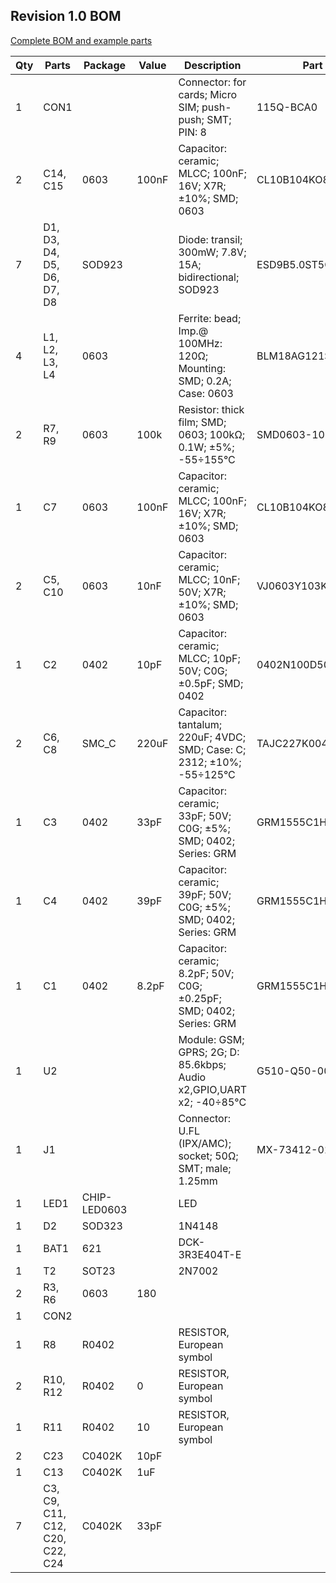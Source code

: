 ## Revision 1.0 BOM

[Complete BOM and example parts](https://docs.google.com/spreadsheets/d/138vCS7z_F9O98r_FUHqWK47GeZZgn0T5hS3GLevilZI/edit?usp=sharing)

| Qty | Parts | Package | Value | Description | Part id |
| ------ | ------ | ------ |------ | ------ | ------ |
| 1 | CON1 |	| |	Connector: for cards; Micro SIM; push-push; SMT; PIN: 8	| 115Q-BCA0 |
| 2	| C14, C15 |	0603 | 100nF |	Capacitor: ceramic; MLCC; 100nF; 16V; X7R; ±10%; SMD; 0603 |	CL10B104KO8NNNC |
| 7	| D1, D3, D4, D5, D6, D7, D8 |	SOD923 | | Diode: transil; 300mW; 7.8V; 15A; bidirectional; SOD923 |	ESD9B5.0ST5G |
| 4	| L1, L2, L3, L4 |	0603 | |		Ferrite: bead; Imp.@ 100MHz: 120Ω; Mounting: SMD; 0.2A; Case: 0603 |	BLM18AG121SN1D |
|2	| R7, R9 |	0603 |	100k |	Resistor: thick film; SMD; 0603; 100kΩ; 0.1W; ±5%; -55÷155°C |	SMD0603-100K |
| 1	| C7 |	 0603 |	100nF |	Capacitor: ceramic; MLCC; 100nF; 16V; X7R; ±10%; SMD; 0603 |	CL10B104KO8NNNC |
| 2	| C5, C10 |	 0603 |	10nF |	Capacitor: ceramic; MLCC; 10nF; 50V; X7R; ±10%; SMD; 0603 |	VJ0603Y103KXAPW1BC |
| 1	| C2 |	0402 |	10pF |	Capacitor: ceramic; MLCC; 10pF; 50V; C0G; ±0.5pF; SMD; 0402 |	0402N100D500CT |
| 2	| C6, C8 |	SMC_C |	220uF |	Capacitor: tantalum; 220uF; 4VDC; SMD; Case: C; 2312; ±10%; -55÷125°C	| TAJC227K004R |
| 1	| C3 |	0402 |	33pF |	Capacitor: ceramic; 33pF; 50V; C0G; ±5%; SMD; 0402; Series: GRM	| GRM1555C1H330JA01D |
| 1	| C4 |	0402 |	39pF |	Capacitor: ceramic; 39pF; 50V; C0G; ±5%; SMD; 0402; Series: GRM	| GRM1555C1H390JA01D |
| 1	| C1 | 0402 |	8.2pF	| Capacitor: ceramic; 8.2pF; 50V; C0G; ±0.25pF; SMD; 0402; Series: GRM |	GRM1555C1H8R2CA01D |
| 1	| U2 | | | Module: GSM; GPRS; 2G; D: 85.6kbps; Audio x2,GPIO,UART x2; -40÷85°C |	G510-Q50-00 |
| 1	| J1 | | | Connector: U.FL (IPX/AMC); socket; 50Ω; SMT; male; 1.25mm |	MX-73412-0114 |
| 1 |	LED1 |	CHIP-LED0603 | | LED	
| 1	| D2 |	SOD323 | | 1N4148			
| 1 |	BAT1 |	621 | |	DCK-3R3E404T-E
| 1	| T2 |	SOT23 | |	2N7002		
| 2	| R3, R6 |	0603|	180 | 
| 1 |	CON2 |				
| 1 |	R8 |	R0402 | |	RESISTOR, European symbol	 |
| 2 |	R10, R12 | 	R0402 | 0 |	RESISTOR, European symbol	|
| 1 |	R11 |	R0402 |	10 |	RESISTOR, European symbol	|
| 2	| C23	| C0402K |	10pF |		
| 1	| C13 |	C0402K |	1uF |		
| 7	| C3, C9, C11, C12, C20, C22, C24 |	C0402K |	33pF |	
